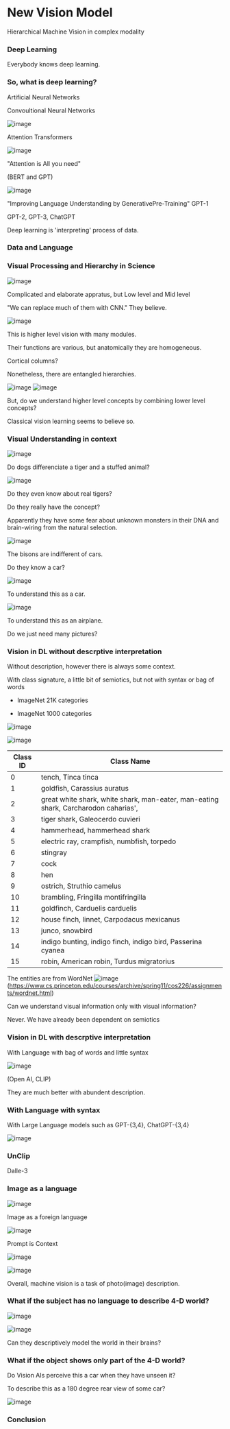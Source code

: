 # New Vision Model
Hierarchical Machine Vision in complex modality

### Deep Learning
Everybody knows deep learning.

### So, what is deep learning?

Artificial Neural Networks

Convoultional Neural Networks

![image](https://github.com/Vallum/new_vision/assets/30591790/c68d0b88-beab-4934-bedc-80e4590afbe0)

Attention
Transformers

![image](https://github.com/Vallum/new_vision/assets/30591790/f3c306c3-9555-4342-b9c4-aaa61f667167)

"Attention is All you need"

(BERT and GPT)

![image](https://github.com/Vallum/new_vision/assets/30591790/cd5cbb9b-03d2-4301-a3eb-5b1fe97a3b7c)

"Improving Language Understanding by GenerativePre-Training" GPT-1

GPT-2, GPT-3, ChatGPT

Deep learning is 'interpreting' process of data.

### Data and Language

### Visual Processing and Hierarchy in Science
![image](https://github.com/Vallum/new_vision/assets/30591790/450dc1d4-f03d-4c78-8eb4-61689015e67f)

Complicated and elaborate appratus, but Low level and Mid level

"We can replace much of them with CNN." They believe.

![image](https://github.com/Vallum/new_vision/assets/30591790/2f9cd41c-ae47-439a-910f-b8c4ca975f0b)

This is higher level vision with many modules.

Their functions are various, but anatomically they are homogeneous.

Cortical columns?

Nonetheless, there are entangled hierarchies.

![image](https://github.com/Vallum/new_vision/assets/30591790/103c2bbc-6f83-496c-9a28-71a9c536856f)
![image](https://github.com/Vallum/new_vision/assets/30591790/f7dd523b-5da6-4e91-867d-6953fc8146a6)

But, do we understand higher level concepts by combining lower level concepts?

Classical vision learning seems to believe so.

### Visual Understanding in context

![image](https://github.com/Vallum/new_vision/assets/30591790/1df509e9-36e5-4723-ab24-771c39a93aec)

Do dogs differenciate a tiger and a stuffed animal?

![image](https://github.com/Vallum/new_vision/assets/30591790/55858ea9-afba-4978-8399-5b6772c112bd)

Do they even know about real tigers?

Do they really have the concept?

Apparently they have some fear about unknown monsters in their DNA and brain-wiring from the natural selection.

![image](https://github.com/Vallum/new_vision/assets/30591790/7d021750-babd-437d-a700-523dab2fa1e2)

The bisons are indifferent of cars.

Do they know a car?

![image](https://github.com/Vallum/new_vision/assets/30591790/61bf9c6c-3582-4736-b55d-a792c1e3c2f9)

To understand this as a car.

![image](https://github.com/Vallum/new_vision/assets/30591790/14d5cf93-8084-46e4-8fa8-06b9e491decf)

To understand this as an airplane.

Do we just need many pictures?


### Vision in DL without descrptive interpretation

Without description, however there is always some context.

With class signature, a little bit of semiotics, but not with syntax or bag of words

- ImageNet 21K categories

- ImageNet 1000 categories

![image](https://github.com/Vallum/new_vision/assets/30591790/764bb2c8-8056-4184-8e56-268f1df6f894)

![image](https://github.com/Vallum/new_vision/assets/30591790/0ba191c3-94b1-4265-b3be-83d44c730882)

| Class ID | Class Name                                                                                        |
|----------|---------------------------------------------------------------------------------------------------|
| 0        | tench, Tinca tinca                                                                                        |
| 1        | goldfish, Carassius auratus                                                                            |
| 2        | great white shark, white shark, man-eater, man-eating shark, Carcharodon caharias',                  |
| 3        | tiger shark, Galeocerdo cuvieri                                                                   |
| 4        | hammerhead, hammerhead shark                                                                        |
| 5        | electric ray, crampfish, numbfish, torpedo                                                        |
| 6        | stingray                                                                                         |
| 7        | cock                                                                                             |
| 8        | hen                                                                                               |
| 9        | ostrich, Struthio camelus                                                                           |
| 10       | brambling, Fringilla montifringilla                                                                |
| 11       | goldfinch, Carduelis carduelis                                                                     |
| 12       | house finch, linnet, Carpodacus mexicanus                                                      |
| 13       | junco, snowbird                                                                                   |
| 14       | indigo bunting, indigo finch, indigo bird, Passerina cyanea                                       |
| 15       | robin, American robin, Turdus migratorius    |                   


The entities are from WordNet
![image](https://github.com/Vallum/new_vision/assets/30591790/cf05aaac-2c2f-48d1-88e1-cb1c8446ab38)
(https://www.cs.princeton.edu/courses/archive/spring11/cos226/assignments/wordnet.html)

Can we understand visual information only with visual information?

Never. We have already been dependent on semiotics

### Vision in DL with descrptive interpretation

With Language with bag of words and little syntax

![image](https://github.com/Vallum/new_vision/assets/30591790/04b5ec2b-3b14-4469-b94d-596c1bafb69d)

(Open AI, CLIP)

They are much better with abundent description.

### With Language with syntax

With Large Language models such as GPT-{3,4}, ChatGPT-{3,4}

![image](https://github.com/Vallum/new_vision/assets/30591790/9ff702aa-8021-4609-8496-a2e15fd0f74d)

### UnClip
Dalle-3

### Image as a language

![image](https://github.com/Vallum/new_vision/assets/30591790/6986eaa6-4421-4c9a-b632-b12827b864bc)

Image as a foreign language

![image](https://github.com/Vallum/new_vision/assets/30591790/e442693c-7c11-4128-96fd-eae339adbf38)

Prompt is Context

![image](https://github.com/Vallum/new_vision/assets/30591790/621941d5-8241-405b-b641-9f91b29a3c68)

![image](https://github.com/Vallum/new_vision/assets/30591790/a9d65828-e083-42e8-a519-822e41f2bd83)

Overall, machine vision is a task of photo(image) description.

### What if the subject has no language to describe 4-D world?

![image](https://github.com/Vallum/new_vision/assets/30591790/4626be98-f0bd-4b5a-af5d-0c3cdfad8d31)

![image](https://github.com/Vallum/new_vision/assets/30591790/75c1d73e-783e-486a-a36e-4b8e371ea178)

Can they descriptively model the world in their brains?

### What if the object shows only part of the 4-D world?

Do Vision AIs perceive this a car when they have unseen it? 

To describe this as a 180 degree rear view of some car?

![image](https://github.com/Vallum/new_vision/assets/30591790/e9573486-6c2b-446f-9a69-db493894fb4b)

### Conclusion

